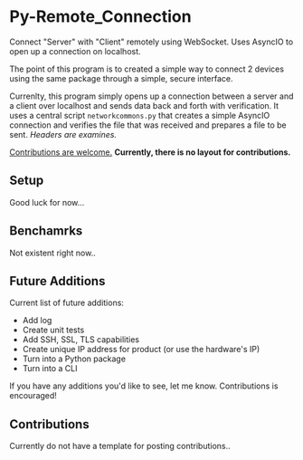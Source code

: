 # Py-Remote_Connection
Connect "Server" with "Client" remotely using WebSocket. Uses AsyncIO to open up a connection on localhost.

The point of this program is to created a simple way to connect 2 devices using the same package through a simple, secure interface.

Currenlty, this program simply opens up a connection between a server and a client over localhost and sends data back and forth with verification. It uses a central script `networkcommons.py` that creates a simple AsyncIO connection and verifies the file that was received and prepares a file to be sent. *Headers are examines.*

[Contributions are welcome.](#contributions) **Currently, there is no layout for contributions.**

## Setup
Good luck for now...

## Benchamrks
Not existent right now..
<!-- Decision to use `threading` is based off of [previous benchmarks](https://edmundmartin.com/beautiful-soup-vs-lxml-speed/), we want this program to scale with performance. Yet, I have added support for `synchronous`. *`AsyncIO` currently doesn't not work* -->

## Future Additions
Current list of future additions:
* Add log
* Create unit tests
* Add SSH, SSL, TLS capabilities
* Create unique IP address for product (or use the hardware's IP)
* Turn into a Python package
* Turn into a CLI

If you have any additions you'd like to see, let me know. Contributions is encouraged!

## Contributions
Currently do not have a template for posting contributions..
